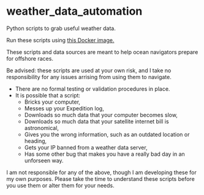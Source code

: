 # weather_data_automation
Python scripts to grab useful weather data.

Run these scripts using [this Docker image.](github.com/jweisbaum/weather-and-gis-docker)  

These scripts and data sources are meant to help ocean navigators prepare for offshore races.  

Be advised: these scripts are used at your own risk, and I take no responsibility for any issues arrising from using them to navigate. 
- There are no formal testing or validation procedures in place.  
- It is possible that a script:
    - Bricks your computer,  
    - Messes up your Expedition log,  
    - Downloads so much data that your computer becomes slow,  
    - Downloads so much data that your satellite internet bill is astronomical,  
    - Gives you the wrong information, such as an outdated location or heading,  
    - Gets your IP banned from a weather data server,
    - Has some other bug that makes you have a really bad day in an unforseen way.  

I am not responsible for any of the above, though I am developing these for my own purposes.  Please take the time to understand these scripts before you use them or alter them for your needs.



